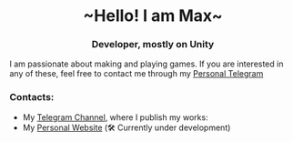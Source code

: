 <div align="center">
  <h1>~Hello! I am Max~</h1>
</div>
<div align="center">
  <h3>Developer, mostly on Unity</h3>
</div>


I am passionate about making and playing games. If you are interested in any of these, feel free to contact me through my [Personal Telegram](https://t.me/segaminilay)

### Contacts: 
- My [Telegram Channel](https://t.me/segadevlogs), where I publish my works:
- My [Personal Website](https://minilay.dev) (🛠️ Currently under development)
  
